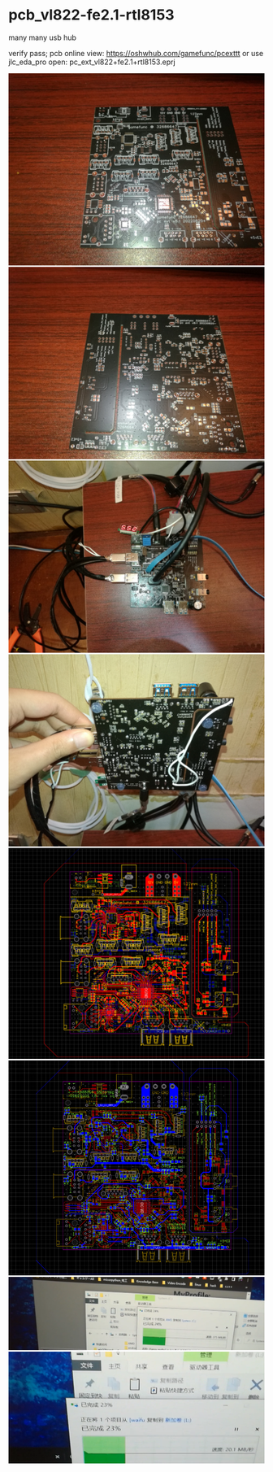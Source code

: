 # pcb_vl822-fe2.1-rtl8153
many many usb hub 

verify pass;
pcb online view: https://oshwhub.com/gamefunc/pcexttt
or use jlc_eda_pro open: pc_ext_vl822+fe2.1+rtl8153.eprj

![image](https://raw.githubusercontent.com/gamefunc/pcb_vl822-fe2.1-rtl8153/main/empty+.jpg)
![image](https://raw.githubusercontent.com/gamefunc/pcb_vl822-fe2.1-rtl8153/main/empty-.jpg)
![image](https://raw.githubusercontent.com/gamefunc/pcb_vl822-fe2.1-rtl8153/main/ok%2B.jpg)
![image](https://raw.githubusercontent.com/gamefunc/pcb_vl822-fe2.1-rtl8153/main/ok-.jpg)
![image](https://raw.githubusercontent.com/gamefunc/pcb_vl822-fe2.1-rtl8153/main/pcb%2B.png)
![image](https://raw.githubusercontent.com/gamefunc/pcb_vl822-fe2.1-rtl8153/main/pcb-.png)
![image](https://github.com/gamefunc/pcb_vl822-fe2.1-rtl8153/blob/main/vl822_usb3_verify.png)
![image](https://github.com/gamefunc/pcb_vl822-fe2.1-rtl8153/blob/main/fe2.1_usb2_verify.png)
